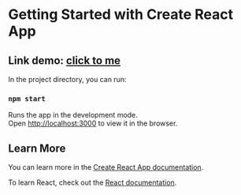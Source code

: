 # Getting Started with Create React App

## Link demo: [click to me]([http://localhost:3000](https://rkdn-dn3.github.io/fresher-k7-training-free-to-game/))

In the project directory, you can run:

### `npm start`

Runs the app in the development mode.\
Open [http://localhost:3000](http://localhost:3000) to view it in the browser.


 

## Learn More

You can learn more in the [Create React App documentation](https://facebook.github.io/create-react-app/docs/getting-started).

To learn React, check out the [React documentation](https://reactjs.org/).
